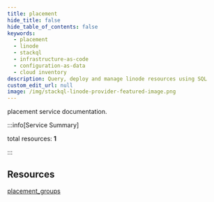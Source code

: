 ```yaml
---
title: placement
hide_title: false
hide_table_of_contents: false
keywords:
  - placement
  - linode
  - stackql
  - infrastructure-as-code
  - configuration-as-data
  - cloud inventory
description: Query, deploy and manage linode resources using SQL
custom_edit_url: null
image: /img/stackql-linode-provider-featured-image.png
---
```


placement service documentation.

:::info[Service Summary]

total resources: __1__  

:::

## Resources
<div class="row">
<div class="providerDocColumn">
<a href="/services/placement/placement_groups/">placement_groups</a>
</div>
<div class="providerDocColumn">

</div>
</div>